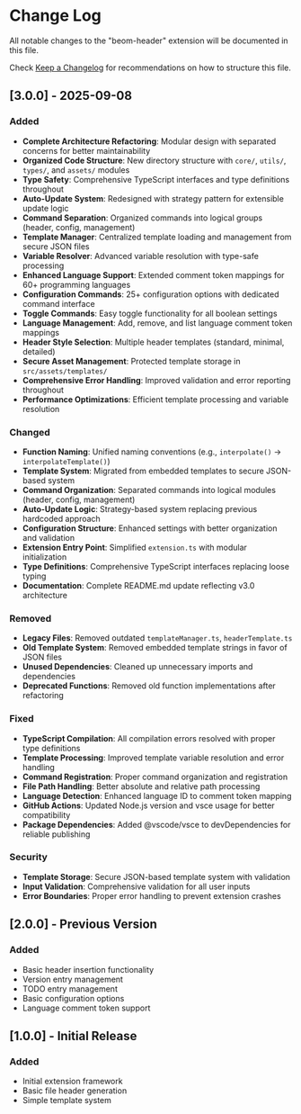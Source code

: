 # Change Log

All notable changes to the "beom-header" extension will be documented in this file.

Check [Keep a Changelog](http://keepachangelog.com/) for recommendations on how to structure this file.

## [3.0.0] - 2025-09-08

### Added
- **Complete Architecture Refactoring**: Modular design with separated concerns for better maintainability
- **Organized Code Structure**: New directory structure with `core/`, `utils/`, `types/`, and `assets/` modules
- **Type Safety**: Comprehensive TypeScript interfaces and type definitions throughout
- **Auto-Update System**: Redesigned with strategy pattern for extensible update logic
- **Command Separation**: Organized commands into logical groups (header, config, management)
- **Template Manager**: Centralized template loading and management from secure JSON files
- **Variable Resolver**: Advanced variable resolution with type-safe processing
- **Enhanced Language Support**: Extended comment token mappings for 60+ programming languages
- **Configuration Commands**: 25+ configuration options with dedicated command interface
- **Toggle Commands**: Easy toggle functionality for all boolean settings
- **Language Management**: Add, remove, and list language comment token mappings
- **Header Style Selection**: Multiple header templates (standard, minimal, detailed)
- **Secure Asset Management**: Protected template storage in `src/assets/templates/`
- **Comprehensive Error Handling**: Improved validation and error reporting throughout
- **Performance Optimizations**: Efficient template processing and variable resolution

### Changed
- **Function Naming**: Unified naming conventions (e.g., `interpolate()` → `interpolateTemplate()`)
- **Template System**: Migrated from embedded templates to secure JSON-based system
- **Command Organization**: Separated commands into logical modules (header, config, management)
- **Auto-Update Logic**: Strategy-based system replacing previous hardcoded approach
- **Configuration Structure**: Enhanced settings with better organization and validation
- **Extension Entry Point**: Simplified `extension.ts` with modular initialization
- **Type Definitions**: Comprehensive TypeScript interfaces replacing loose typing
- **Documentation**: Complete README.md update reflecting v3.0 architecture

### Removed
- **Legacy Files**: Removed outdated `templateManager.ts`, `headerTemplate.ts`
- **Old Template System**: Removed embedded template strings in favor of JSON files
- **Unused Dependencies**: Cleaned up unnecessary imports and dependencies
- **Deprecated Functions**: Removed old function implementations after refactoring

### Fixed
- **TypeScript Compilation**: All compilation errors resolved with proper type definitions
- **Template Processing**: Improved template variable resolution and error handling
- **Command Registration**: Proper command organization and registration
- **File Path Handling**: Better absolute and relative path processing
- **Language Detection**: Enhanced language ID to comment token mapping
- **GitHub Actions**: Updated Node.js version and vsce usage for better compatibility
- **Package Dependencies**: Added @vscode/vsce to devDependencies for reliable publishing

### Security
- **Template Storage**: Secure JSON-based template system with validation
- **Input Validation**: Comprehensive validation for all user inputs
- **Error Boundaries**: Proper error handling to prevent extension crashes

## [2.0.0] - Previous Version

### Added
- Basic header insertion functionality
- Version entry management
- TODO entry management
- Basic configuration options
- Language comment token support

## [1.0.0] - Initial Release

### Added
- Initial extension framework
- Basic file header generation
- Simple template system